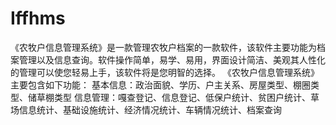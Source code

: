 # Iffhms
 《农牧户信息管理系统》是一款管理农牧户档案的一款软件，该软件主要功能为档案管理以及信息查询。软件操作简单，易学、易用，界面设计简洁、美观其人性化的管理可以使您轻易上手，该软件将是您明智的选择。 《农牧户信息管理系统》主要包含如下功能： 基本信息：政治面貌、学历、户主关系、房屋类型、棚圈类型、储草棚类型 信息管理：嘎查登记、信息登记、低保户统计、贫困户统计、草场信息统计、基础设施统计、经济情况统计、车辆情况统计、档案查询 
